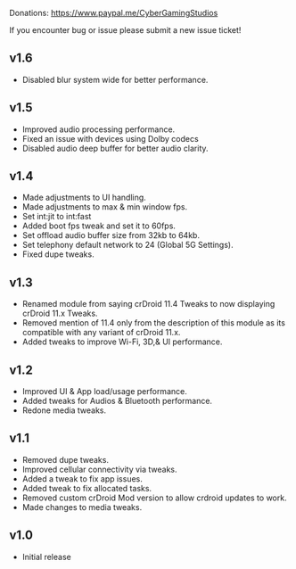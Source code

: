 Donations:
https://www.paypal.me/CyberGamingStudios

If you encounter bug or issue please submit a new issue ticket!

## v1.6
- Disabled blur system wide for better performance.

## v1.5
- Improved audio processing performance.
- Fixed an issue with devices using Dolby codecs
- Disabled audio deep buffer for better audio clarity.

## v1.4
- Made adjustments to UI handling.
- Made adjustments to max & min window fps.
- Set int:jit to int:fast
- Added boot fps tweak and set it to 60fps.
- Set offload audio buffer size from 32kb to 64kb.
- Set telephony default network to 24 (Global 5G Settings).
- Fixed dupe tweaks.

## v1.3
- Renamed module from saying crDroid 11.4 Tweaks to now displaying crDroid 11.x Tweaks.
- Removed mention of 11.4 only from the description of this module as its compatible with any variant of crDroid 11.x.
- Added tweaks to improve Wi-Fi, 3D,& UI performance.

## v1.2
- Improved UI & App load/usage performance.
- Added tweaks for Audios & Bluetooth performance.
- Redone media tweaks.

## v1.1
- Removed dupe tweaks.
- Improved cellular connectivity via tweaks.
- Added a tweak to fix app issues.
- Added tweak to fix allocated tasks.
- Removed custom crDroid Mod version to allow crdroid updates to work.
- Made changes to media tweaks.

## v1.0
- Initial release

